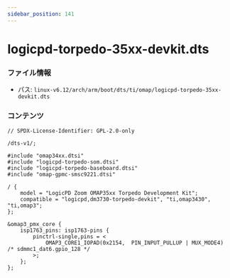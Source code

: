 ```yaml
---
sidebar_position: 141
---
```

# logicpd-torpedo-35xx-devkit.dts

### ファイル情報

- パス: `linux-v6.12/arch/arm/boot/dts/ti/omap/logicpd-torpedo-35xx-devkit.dts`

### コンテンツ

```dts
// SPDX-License-Identifier: GPL-2.0-only

/dts-v1/;

#include "omap34xx.dtsi"
#include "logicpd-torpedo-som.dtsi"
#include "logicpd-torpedo-baseboard.dtsi"
#include "omap-gpmc-smsc9221.dtsi"

/ {
	model = "LogicPD Zoom OMAP35xx Torpedo Development Kit";
	compatible = "logicpd,dm3730-torpedo-devkit", "ti,omap3430", "ti,omap3";
};

&omap3_pmx_core {
	isp1763_pins: isp1763-pins {
		pinctrl-single,pins = <
			OMAP3_CORE1_IOPAD(0x2154,  PIN_INPUT_PULLUP | MUX_MODE4)	/* sdmmc1_dat6.gpio_128 */
		>;
	};
};

```
